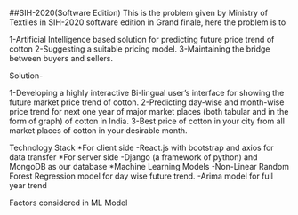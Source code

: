 ##SIH-2020(Software Edition)
This is the problem given by Ministry of Textiles in SIH-2020 software edition in Grand finale, here the problem is to

1-Artificial Intelligence based solution for predicting future price trend of cotton
2-Suggesting a suitable pricing model.
3-Maintaining the bridge between buyers and sellers.

Solution-

1-Developing a highly interactive Bi-lingual user’s interface for showing the future market price trend of cotton.
2-Predicting day-wise and month-wise price trend for next one year of major market places (both tabular and in the form of graph) of cotton in India.
3-Best price of cotton in your city from all market places of cotton in your desirable month.

Technology Stack
*For client side
-React.js with bootstrap and axios for data transfer
*For server side
-Django (a framework of python) and MongoDB as our database
*Machine Learning Models
-Non-Linear Random Forest Regression model for day wise future trend.
-Arima model for full year trend

Factors considered in ML Model


